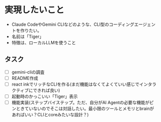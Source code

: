 # 実現したいこと

- Claude CodeやGemini CLIなどのような、CLI型のコーディングエージェントを作りたい。
- 名前は「Tiger」
- 特徴は、ローカルLLMを使うこと

## タスク

- [ ] gemini-cliの調査
- [ ] README作成
- [ ] react inkでリッチなCLIを作る(まだ機能はなくてよくていい感じでインタラクティブにできれば良い)
- [ ] 起動時のかっこいい「Tiger」表示
- [ ] 機能実装(ステップバイステップ。ただ、自分がAI Agentの必要な機能がピンときていないのでそこは対話したい。最小限のツールとメモリとbrainがあればいい？CLIとcoreみたいな設計？)
